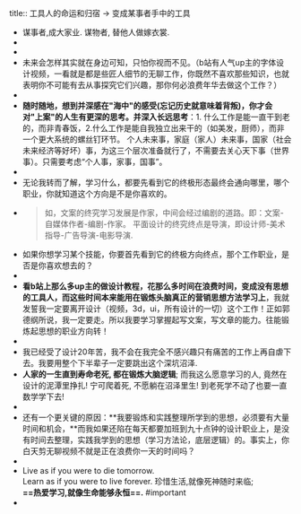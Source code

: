title:: 工具人的命运和归宿 -> 变成某事者手中的工具

- 谋事者,成大家业. 谋物者, 替他人做嫁衣裳.
-
-
- 未来会怎样其实就在身边可知，只怕你视而不见。（b站有人气up主的字体设计视频，一看就是都是些匠人细节的无聊工作，你既然不喜欢那些知识，也就表明你不可能有去从事探究它们兴趣，那你何必浪费年华去做这个工作？）
-
- **随时随地，想到并深感在"海中"的感受(忘记历史就意味着背叛)，你才会对"上案"的人生有更深的思考。并深入长远思考**：1. 什么工作是能一直干到老的，而非青春饭，2.什么工作是能自我独立出来干的（如美发，厨师），而非一个更大系统的螺丝钉环节。
  个人未来事，家庭（家人）未来事，国家（社会未来经济等好坏）事，为这三个层次准备就行了，不需要去关心天下事（世界事）。只需要考虑“个人事，家事，国事”。
-
- 无论我转而了解，学习什么，都要先看到它的终极形态最终会通向哪里，哪个职业，你就知道这个方向是不是你喜欢的。
- > 如，文案的终究学习发展是作家，中间会经过编剧的道路。即：文案-自媒体作者-编剧-作家。
  平面设计的终究终点是导演，即设计师-美术指导-广告导演-电影导演.
- 如果你想学习某个技能，你要首先看到它的终极方向终点，那个工作职业，是否是你喜欢想去的？
-
- **看b站上那么多up主的做设计教程，花那么多时间在浪费时间，变成没有思想的工具人，而这些时间本来能用在锻炼头脑真正的营销思想方法学习上**，我就发誓我一定要离开设计（视频，3d，ui，所有设计的一切）这个工作！正如郭德纲所说，我一定要走。所以我要学习掌握起写文案，写文章的能力。往能锻炼起思想的职业方向转！
-
- 我已经受了设计20年苦，我不会在我完全不感兴趣只有痛苦的工作上再自虐下去。我要用整个下半辈子一定要跳出这个深坑沼泽.
- **人家的一生直到寿命老死, 都在锻炼大脑逻辑**; 而我这么愿意学习的人, 竟然在设计的泥潭里挣扎! 
  宁可爬着死, 不愿躺在沼泽里生! 到老死学不动了也要一直数学学下去!
-
- 还有一个更关键的原因：**我要锻炼和实践整理所学到的思想，必须要有大量时间和机会，**而我如果还陷在每天都要加班到九十点钟的设计职业上，是没有时间去整理，实践我学到的思想（学习方法论，底层逻辑）的。事实上，你白天剪无聊视频不就是正在浪费你一天的时间吗？
-
- Live as if you were to die tomorrow.   
  Learn as if you were to live forever. 
  珍惜生活,就像死神随时来临;   
  **==热爱学习,就像生命能够永恒==.** #important
-